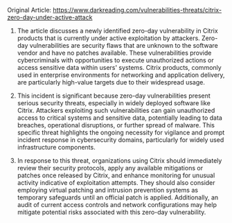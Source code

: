Original Article: https://www.darkreading.com/vulnerabilities-threats/citrix-zero-day-under-active-attack

1) The article discusses a newly identified zero-day vulnerability in Citrix products that is currently under active exploitation by attackers. Zero-day vulnerabilities are security flaws that are unknown to the software vendor and have no patches available. These vulnerabilities provide cybercriminals with opportunities to execute unauthorized actions or access sensitive data within users' systems. Citrix products, commonly used in enterprise environments for networking and application delivery, are particularly high-value targets due to their widespread usage.

2) This incident is significant because zero-day vulnerabilities present serious security threats, especially in widely deployed software like Citrix. Attackers exploiting such vulnerabilities can gain unauthorized access to critical systems and sensitive data, potentially leading to data breaches, operational disruptions, or further spread of malware. This specific threat highlights the ongoing necessity for vigilance and prompt incident response in cybersecurity domains, particularly for widely used infrastructure components.

3) In response to this threat, organizations using Citrix should immediately review their security protocols, apply any available mitigations or patches once released by Citrix, and enhance monitoring for unusual activity indicative of exploitation attempts. They should also consider employing virtual patching and intrusion prevention systems as temporary safeguards until an official patch is applied. Additionally, an audit of current access controls and network configurations may help mitigate potential risks associated with this zero-day vulnerability.